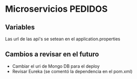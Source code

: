 # Microservicios PEDIDOS

## Variables
Las url de las api's se setean en el application.properties

## Cambios a revisar en el futuro
- Cambiar el uri de Mongo DB para el deploy
- Revisar Eureka (se comentó la dependencia en el pom.xml)